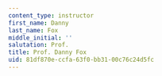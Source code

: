 ```yaml
---
content_type: instructor
first_name: Danny
last_name: Fox
middle_initial: ''
salutation: Prof.
title: Prof. Danny Fox
uid: 81df870e-ccfa-63f0-bb31-00c76c24d5fc
---
```

